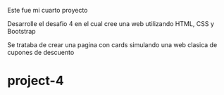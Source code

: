 Este fue mi cuarto proyecto

Desarrolle el desafio 4 en el cual cree una web utilizando HTML, CSS y Bootstrap

Se trataba de crear una pagina con cards simulando una web clasica de cupones de descuento

# project-4
